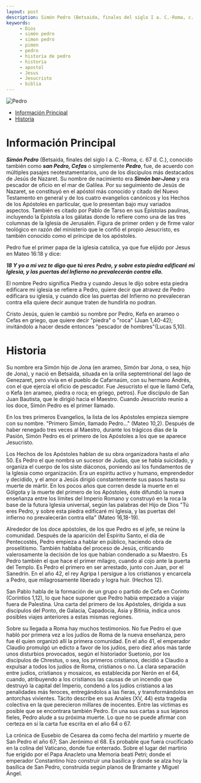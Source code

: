 ```yaml
---
layout: post
description: Simón Pedro (Betsaida, finales del siglo I a. C.-Roma, c. 67 d. C.), conocido también como san Pedro, Cefas o simplemente Pedro, fue, de acuerdo con múltiples pasajes neotestamentarios, uno de los discípulos más destacados de Jesús de Nazaret
keywords:
     - Dios
     - simón pedro
     - simon pedro
     - pimon 
     - pedro
     - historia de pedro
     - historia
     - apostol
     - Jesus
     - Jesucristo
     - biblia
---
```


![Pedro](https://dylan14567.github.io/assets/img/Pedro.jpg)

- [Información Principal](#información-principal)
- [Historia](#historia)

# Información Principal

***Simón Pedro*** (Betsaida, finales del siglo I a. C.-Roma, c. 67 d. C.), conocido también como ***san Pedro, Cefas*** o simplemente ***Pedro***, fue, de acuerdo con múltiples pasajes neotestamentarios, uno de los discípulos más destacados de Jesús de Nazaret. Su nombre de nacimiento era ***Simón bar-Jona***​ y era pescador de oficio en el mar de Galilea. Por su seguimiento de Jesús de Nazaret, se constituyó en el apóstol más conocido y citado del Nuevo Testamento en general y de los cuatro evangelios canónicos y los Hechos de los Apóstoles en particular, que lo presentan bajo muy variados aspectos. También es citado por Pablo de Tarso en sus Epístolas paulinas, incluyendo la Epístola a los gálatas donde lo refiere como una de las tres columnas de la Iglesia de Jerusalén.​ Figura de primer orden y de firme valor teológico en razón del ministerio que le confió el propio Jesucristo, es también conocido como el príncipe de los apóstoles.

Pedro fue el primer papa de la iglesia catolica, ya que fue elijido por Jesus en Mateo 16:18 y dice:

***18 Y yo a mi vez te digo que tú eres Pedro, y sobre esta piedra edificaré mi Iglesia, y las puertas del Infierno no prevalecerán contra ella.***

El nombre Pedro significa Piedra y cuando Jesus le dijo sobre esta piedra edificare mi iglesia se refiere a Pedro, quiere decir que atravez de Pedro edificara su iglesia, y cuando dice las puertas del Infierno no prevaleceran contra ella quiere decir aunque traten de hundirla no podran.

Cristo Jesús, quien le cambió su nombre por Pedro, Kefa en arameo o Cefas en griego, que quiere decir "piedra" o "roca" (Juan 1,40-42); invitándolo a hacer desde entonces "pescador de hombres"(Lucas 5,10).

# Historia

Su nombre era Simón hijo de Jona (en arameo, Simón bar Jona, o sea, hijo de Jona), y nació en Betsaida, situada en la orilla septemtrional del lago de Genezaret, pero vivía en el pueblo de Cafarnaúm, con su hermano Andrés, con el que ejercía el oficio de pescador. Fue Jesucristo el que le llamó Cefa, o Kefa (en arameo, piedra o roca; en griego, petros). Fue discípulo de San Juan Bautista, que le dirigió hacia el Maestro. Cuando Jesucristo reunio a los doce, Simón Pedro es el primer llamado.

En los tres primeros Evangelios, la lista de los Apóstoles empieza siempre con su nombre. "Primero Simón, llamado Pedro..." (Mateo 10,2). Después de haber renegado tres veces al Maestro, durante los trágicos días de la Pasión, Simón Pedro es el primero de los Apóstoles a los que se aparece Jesucristo.

Los Hechos de los Apóstoles hablan de su obra organizadora hasta el año 50. Es Pedro el que nombra un sucesor de Judas, que se había suicidado, y organiza el cuerpo de los siste diáconos, poniendo así los fundamentos de la Iglesia como organización. Era un espíritu activo y humano, emprendedor y decidido, y el amor a Jesús dirigió constantemente sus pasos hasta su muerte de mártir. En los pocos años que corren desde la muerte en el Gólgota y la muerte del primero de los Apóstoles, éste difundió la nueva enseñanza entre los límites del Imperio Romano y construyó en la roca la base de la futura Iglesia universal, según las palabras del Hijo de Dios "Tú eres Pedro, y sobre esta piedra edificaré mi Iglesia, y las puertas del infierno no prevalecerán contra ella" (Mateo 16,18-19).

Alrededor de los doce apóstoles, de los que Pedro es el jefe, se reúne la comunidad. Después de la aparición del Espíritu Santo, el día de Pentecostés, Pedro empieza a hablar en público, haciendo obra de proselitismo. También hablaba del proceso de Jesús, criticando valerosamente la decisión de los que habían condenado a su Maestro. Es Pedro también el que hace el primer milagro, cuando al cojo ante la puerta del Templo. Es Pedro el primero en ser arrestado, junto con Juan, por el Sanedrín. En el año 42, el rey Agripa I persigue a los cristianos y encarcela a Pedro, que milagrosamente liberado y logra huir. (Hechos 12).

San Pablo habla de la formación de un grupo o partido de Cefa en Corinto (Corintios 1,12), lo que hace suponer que Pedro había empezado a viajar fuera de Palestina. Una carta del primero de los Apóstoles, dirigida a sus discípulos del Ponto, de Galacia, Capadocia, Asia y Bitinia, indica unos posibles viajes anteriores a estas mismas regiones.

Sobre su llegada a Roma hay muchos testimonios. No fue Pedro el que habló por primera vez a los judíos de Roma de la nueva enseñanza, pero fue él quien organizó allí la primera comunidad. En el año 41, el emperador Claudio promulgó un edicto a favor de los judíos, pero diez años más tarde unos disturbios provocados, según el historiador Suetonio, por los discípulos de Chrestus, o sea, los primeros cristianos, decidió a Claudio a expulsar a todos los judíos de Roma, cristianos o no. La clara separación entre judíos, cristianos y mosaicos, es establecida por Nerón en el 64, cuando, atribuyendo a los cristianos las causas de un incendio que destruyó la capital del Imperio, condenó a los judíos cristianos a las penalidades más feroces, entregándolos a las fieras, y transformándolos en antorchas vivientes. Tácito describe en sus Anales (XV, 44) esta tragedia colectiva en la que perecieron millares de inocentes. Entre las víctimas es posible que se encontrara también Pedro. En una sus cartas a sus lejanos fieles, Pedro alude a su próxima muerte. Lo que no se puede afirmar con certeza en sí la carta fue escrita en el año 64 o 67.

La crónica de Eusebio de Cesarea da como fecha del martirio y muerte de San Pedro el año 67; San Jerónimo el 68. Es probable que fuera crucificado en la colina del Vaticano, donde fue enterrado. Sobre el lugar del martirio fue erigido por el Papa Anacleto una Memoria beati Petri; donde el emperador Constantino hizo construir una basílica y donde se alza hoy la basílica de San Pedro, construida según planos de Bramante y Miguel Ángel.
